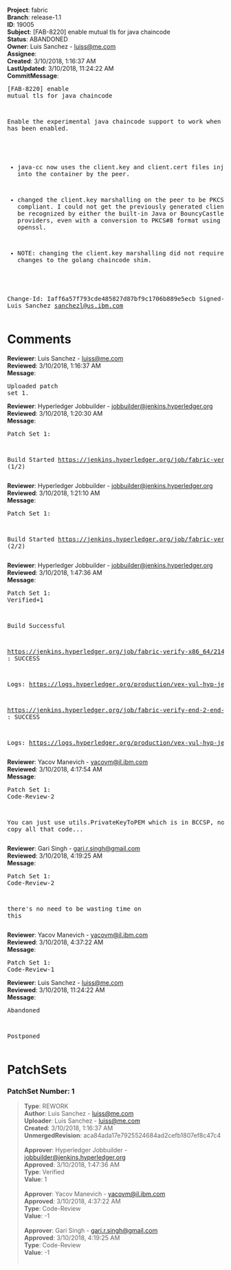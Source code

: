 <strong>Project</strong>: fabric<br><strong>Branch</strong>: release-1.1<br><strong>ID</strong>: 19005<br><strong>Subject</strong>: [FAB-8220] enable mutual tls for java chaincode<br><strong>Status</strong>: ABANDONED<br><strong>Owner</strong>: Luis Sanchez - luiss@me.com<br><strong>Assignee</strong>:<br><strong>Created</strong>: 3/10/2018, 1:16:37 AM<br><strong>LastUpdated</strong>: 3/10/2018, 11:24:22 AM<br><strong>CommitMessage</strong>:<br><pre>[FAB-8220] enable mutual tls for java chaincode

Enable the experimental java chaincode support to
work when peer tls has been enabled.

- java-cc now uses the client.key and client.cert files
  injected into the container by the peer.

- changed the client.key marshalling on the peer to be
  PKCS#8 compliant. I could not get the previously
  generated client.key file to be recognized by either
  the built-in Java or BouncyCastle security providers,
  even with a conversion to PKCS#8 format using openssl.

- NOTE: changing the client.key marshalling did not require
  any changes to the golang chaincode shim.

Change-Id: Iaff6a57f793cde485827d87bf9c1706b889e5ecb
Signed-off-by: Luis Sanchez <sanchezl@us.ibm.com>
</pre><h1>Comments</h1><strong>Reviewer</strong>: Luis Sanchez - luiss@me.com<br><strong>Reviewed</strong>: 3/10/2018, 1:16:37 AM<br><strong>Message</strong>: <pre>Uploaded patch set 1.</pre><strong>Reviewer</strong>: Hyperledger Jobbuilder - jobbuilder@jenkins.hyperledger.org<br><strong>Reviewed</strong>: 3/10/2018, 1:20:30 AM<br><strong>Message</strong>: <pre>Patch Set 1:

Build Started https://jenkins.hyperledger.org/job/fabric-verify-x86_64/21429/ (1/2)</pre><strong>Reviewer</strong>: Hyperledger Jobbuilder - jobbuilder@jenkins.hyperledger.org<br><strong>Reviewed</strong>: 3/10/2018, 1:21:10 AM<br><strong>Message</strong>: <pre>Patch Set 1:

Build Started https://jenkins.hyperledger.org/job/fabric-verify-end-2-end-x86_64/13130/ (2/2)</pre><strong>Reviewer</strong>: Hyperledger Jobbuilder - jobbuilder@jenkins.hyperledger.org<br><strong>Reviewed</strong>: 3/10/2018, 1:47:36 AM<br><strong>Message</strong>: <pre>Patch Set 1: Verified+1

Build Successful 

https://jenkins.hyperledger.org/job/fabric-verify-x86_64/21429/ : SUCCESS

Logs: https://logs.hyperledger.org/production/vex-yul-hyp-jenkins-3/fabric-verify-x86_64/21429

https://jenkins.hyperledger.org/job/fabric-verify-end-2-end-x86_64/13130/ : SUCCESS

Logs: https://logs.hyperledger.org/production/vex-yul-hyp-jenkins-3/fabric-verify-end-2-end-x86_64/13130</pre><strong>Reviewer</strong>: Yacov Manevich - yacovm@il.ibm.com<br><strong>Reviewed</strong>: 3/10/2018, 4:17:54 AM<br><strong>Message</strong>: <pre>Patch Set 1: Code-Review-2

You can just use utils.PrivateKeyToPEM which is in BCCSP, no need to copy all that code...</pre><strong>Reviewer</strong>: Gari Singh - gari.r.singh@gmail.com<br><strong>Reviewed</strong>: 3/10/2018, 4:19:25 AM<br><strong>Message</strong>: <pre>Patch Set 1: Code-Review-2

there's no need to be wasting time on this</pre><strong>Reviewer</strong>: Yacov Manevich - yacovm@il.ibm.com<br><strong>Reviewed</strong>: 3/10/2018, 4:37:22 AM<br><strong>Message</strong>: <pre>Patch Set 1: Code-Review-1</pre><strong>Reviewer</strong>: Luis Sanchez - luiss@me.com<br><strong>Reviewed</strong>: 3/10/2018, 11:24:22 AM<br><strong>Message</strong>: <pre>Abandoned

Postponed</pre><h1>PatchSets</h1><h3>PatchSet Number: 1</h3><blockquote><strong>Type</strong>: REWORK<br><strong>Author</strong>: Luis Sanchez - luiss@me.com<br><strong>Uploader</strong>: Luis Sanchez - luiss@me.com<br><strong>Created</strong>: 3/10/2018, 1:16:37 AM<br><strong>UnmergedRevision</strong>: aca84ada17e7925524684ad2cefb1807ef8c47c4<br><br><strong>Approver</strong>: Hyperledger Jobbuilder - jobbuilder@jenkins.hyperledger.org<br><strong>Approved</strong>: 3/10/2018, 1:47:36 AM<br><strong>Type</strong>: Verified<br><strong>Value</strong>: 1<br><br><strong>Approver</strong>: Yacov Manevich - yacovm@il.ibm.com<br><strong>Approved</strong>: 3/10/2018, 4:37:22 AM<br><strong>Type</strong>: Code-Review<br><strong>Value</strong>: -1<br><br><strong>Approver</strong>: Gari Singh - gari.r.singh@gmail.com<br><strong>Approved</strong>: 3/10/2018, 4:19:25 AM<br><strong>Type</strong>: Code-Review<br><strong>Value</strong>: -1<br><br></blockquote>